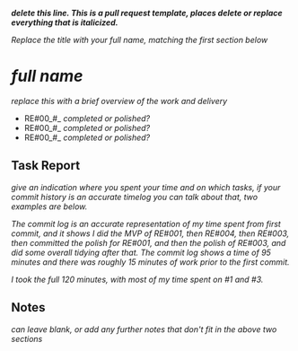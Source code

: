 _**delete this line. This is a pull request template, places delete or replace everything that is italicized.**_

_Replace the title with your full name, matching the first section below_

# _full name_

_replace this with a brief overview of the work and delivery_

- RE#00_#_ _completed or polished?_
- RE#00_#_ _completed or polished?_
- RE#00_#_ _completed or polished?_

## Task Report

_give an indication where you spent your time and on which tasks, if your commit history is an accurate timelog you can talk about
that, two examples are below._

_The commit log is an accurate representation of my time spent from first commit, and it shows I did the MVP of RE#001,
then RE#004, then RE#003, then committed the polish for RE#001, and then the polish of RE#003, and did
some overall tidying after that. The commit log shows a time of 95 minutes and there was roughly 15 minutes of
work prior to the first commit._

_I took the full 120 minutes, with most of my time spent on #1 and #3._

## Notes

_can leave blank, or add any further notes that don't fit in the above two sections_

